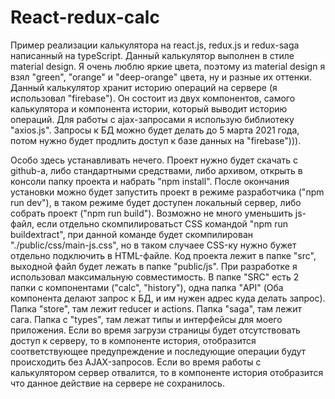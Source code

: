 # React-redux-calc

Пример реализации калькулятора на react.js, redux.js и redux-saga написанный на typeScript. Данный калькулятор выполнен в стиле material design. Я очень люблю яркие цвета, поэтому из material design я взял "green", "orange" и "deep-orange" цвета, ну и разные их оттенки. Данный калькулятор хранит историю операций на сервере (я использовал "firebase"). Он состоит из двух компонентов, самого калькулятора и компонента истории, который выводит историю операций. Для работы с ajax-запросами я использую библиотеку "axios.js". Запросы к БД можно будет делать до 5 марта 2021 года, потом нужно будет продлить доступ к базе данных на "firebase"))).

Особо здесь устанавливать нечего. Проект нужно будет скачать с github-а, либо стандартными средствами, либо архивом, открыть в консоли папку проекта и набрать "npm install". После окончания установки можно будет запустить проект в режиме разработчика ("npm run dev"), в таком режиме будет доступен локальный сервер, либо собрать проект ("npm run build"). Возможно не много уменьшить js-файл, если отдельно скомпилироватьст CSS командой "npm run buildextract", при данной команде будет скомпилирован "./public/css/main-js.css", но в таком случаее CSS-ку нужно бужет отдельно подключить в HTML-файле. Код проекта лежит в папке "src", выходной файл будет лежать в папке "public/js". При разработке я использовал максимальную совместимость. В папке "SRC" есть 2 папки с компонентами ("calc", "history"), одна папка "API" (Оба компонента делают запрос к БД, и им нужен адрес куда делать запрос). Папка "store", там лежит reducer и actions. Папка "saga", там лежит сага. Папка с "types", там лежат типы и интерфейсы для моего приложения. Если во время загрузи страницы будет отсутствовать доступ к серверу, то в компоненте история, отобразится соответствующее предупреждение и последующие операции будут происходить без AJAX-запросов. Если во время работы с калькулятором сервер отвалится, то в компоненте история отобразится что данное действие на сервере не сохранилось.